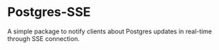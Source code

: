 # Postgres-SSE
A simple package to notify clients about Postgres updates in real-time through SSE connection.